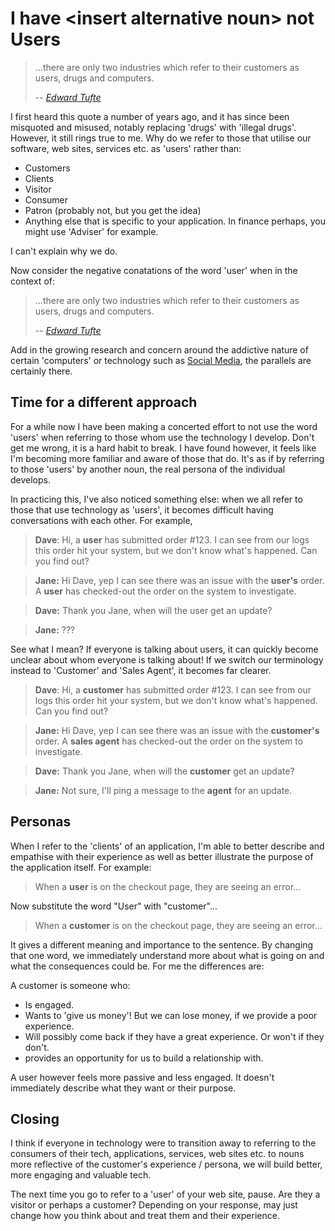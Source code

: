 # I have \<insert alternative noun\> not Users

> ...there are only two industries which refer to their customers as users, drugs and computers.
>
> -- <cite>[Edward Tufte](https://www.edwardtufte.com/tufte/complit_9497)</cite>

I first heard this quote a number of years ago, and it has since been misquoted and misused, notably replacing 'drugs' with 'illegal drugs'. However, it still rings true to me. Why do we refer to those that utilise our software, web sites, services etc. as 'users' rather than:

* Customers
* Clients
* Visitor
* Consumer
* Patron (probably not, but you get the idea)
* Anything else that is specific to your application. In finance perhaps, you might use 'Adviser' for example.

I can't explain why we do.

Now consider the negative conatations of the word 'user' when in the context of:

> ...there are only two industries which refer to their customers as users, drugs and computers.
>
> -- <cite>[Edward Tufte](https://www.edwardtufte.com/tufte/complit_9497)</cite>

Add in the growing research and concern around the addictive nature of certain 'computers' or technology such as [Social Media](https://www.ukat.co.uk/addiction/behavioural/social-media/), the parallels are certainly there.

## Time for a different approach

For a while now I have been making a concerted effort to not use the word 'users' when referring to those whom use the technology I develop. Don't get me wrong, it is a hard habit to break. I have found however, it feels like I'm becoming more familiar and aware of those that do. It's as if by referring to those 'users' by another noun, the real persona of the individual develops.

In practicing this, I've also noticed something else: when we all refer to those that use technology as 'users', it becomes difficult having conversations with each other. For example,

> **Dave**: Hi, a **user** has submitted order #123. I can see from our logs this order hit your system, but we don't know what's happened. Can you find out?

> **Jane:** Hi Dave, yep I can see there was an issue with the **user's** order. A **user** has checked-out the order on the system to investigate.

> **Dave:** Thank you Jane, when will the user get an update?

> **Jane:** ???

See what I mean? If everyone is talking about users, it can quickly become unclear about whom everyone is talking about! If we switch our terminology instead to 'Customer' and 'Sales Agent', it becomes far clearer.

> **Dave**: Hi, a **customer** has submitted order #123. I can see from our logs this order hit your system, but we don't know what's happened. Can you find out?

> **Jane:** Hi Dave, yep I can see there was an issue with the **customer's** order. A **sales agent** has checked-out the order on the system to investigate.

> **Dave:** Thank you Jane, when will the **customer** get an update?

> **Jane:** Not sure, I'll ping a message to the **agent** for an update.

## Personas

When I refer to the 'clients' of an application, I'm able to better describe and empathise with their experience as well as better illustrate the purpose of the application itself. For example:

> When a **user** is on the checkout page, they are seeing an error...

Now substitute the word "User" with "customer"...

> When a **customer** is on the checkout page, they are seeing an error...

It gives a different meaning and importance to the sentence. By changing that one word, we immediately understand more about what is going on and what the consequences could be. For me the differences are:

A customer is someone who:

* Is engaged.
* Wants to 'give us money'! But we can lose money, if we provide a poor experience.
* Will possibly come back if they have a great experience. Or won't if they don't.
* provides an opportunity for us to build a relationship with.

A user however feels more passive and less engaged. It doesn't immediately describe what they want or their purpose.

## Closing

I think if everyone in technology were to transition away to referring to the consumers of their tech, applications, services, web sites etc. to nouns more reflective of the customer's experience / persona, we will build better, more engaging and valuable tech.

The next time you go to refer to a 'user' of your web site, pause. Are they a visitor or perhaps a customer? Depending on your response, may just change how you think about and treat them and their experience.
